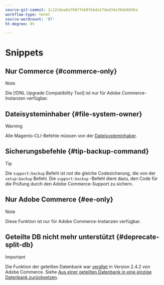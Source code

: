 ```yaml
---
source-git-commit: 2c12c6ea6e7b6ffeb07bbda17ded34e39de6656a
workflow-type: tm+mt
source-wordcount: '97'
ht-degree: 0%

---
```

# Snippets

## Nur Commerce {#commerce-only}

>[!NOTE]
>
>Die [!DNL Upgrade Compatibility Tool] ist nur für Adobe Commerce-Instanzen verfügbar.

<!-- Configuration guide snippets -->

## Dateisysteminhaber {#file-system-owner}

>[!WARNING]
>
>Alle Magento-CLI-Befehle müssen von der [Dateisysteminhaber](/help/configuration/cli/config-cli.md#prerequisites).

## Sicherungsbefehle {#tip-backup-command}

>[!TIP]
>
>Die `support:backup` Befehl ist _not_ die gleiche Codesicherung, die von der `setup:backup` Befehl. Die `support:backup` -Befehl dient dazu, den Code für die Prüfung durch den Adobe Commerce-Support zu sichern.

## Nur Adobe Commerce {#ee-only}

>[!NOTE]
>
>Diese Funktion ist nur für Adobe Commerce-Instanzen verfügbar.

## Geteilte DB nicht mehr unterstützt {#deprecate-split-db}

>[!IMPORTANT]
>
>Die Funktion der geteilten Datenbank war [veraltet](https://community.magento.com/t5/Magento-DevBlog/Deprecation-of-Split-Database-in-Magento-Commerce/ba-p/465187?_ga=2.128934671.2024864496.1657558157-1596100530.1657558157) in Version 2.4.2 von Adobe Commerce. Siehe [Aus einer geteilten Datenbank in eine einzige Datenbank zurücksetzen](/help/configuration/storage/revert-split-database.md).

<!-- End of Configuration guide snippets -->
